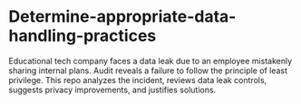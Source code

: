 # Determine-appropriate-data-handling-practices
Educational tech company faces a data leak due to an employee mistakenly sharing internal plans. Audit reveals a failure to follow the principle of least privilege. This repo analyzes the incident, reviews data leak controls, suggests privacy improvements, and justifies solutions.
